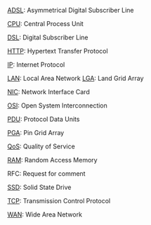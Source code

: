 
[ADSL](1.%20Introduzione%20alle%20Reti.md#Metodi%20di%20connessione): Asymmetrical Digital Subscriber Line

[CPU](1.%20Cos'è%20un%20Computer.md#Hardware): Central Process Unit

[DSL](1.%20Introduzione%20alle%20Reti.md#Metodi%20di%20connessione): Digital Subscriber Line

[HTTP](3.%20Protocolli%20e%20Modelli.md): Hypertext Transfer Protocol

[IP](3.%20Protocolli%20e%20Modelli.md): Internet Protocol

[LAN](1.%20Introduzione%20alle%20Reti.md#Tipi%20di%20Rete): Local Area Network
[LGA](1.%20Cos'è%20un%20Computer.md#Hardware): Land Grid Array

[NIC](1.%20Introduzione%20alle%20Reti.md#Tipi%20di%20Rete): Network Interface Card

[OSI](3.%20Protocolli%20e%20Modelli.md#Network%20Protocol%20Suites): Open System Interconnection

[PDU](3.%20Protocolli%20e%20Modelli.md#Network%20Protocol%20Suites): Protocol Data Units

[PGA](1.%20Cos'è%20un%20Computer.md#Hardware): Pin Grid Array

[QoS](1a.%20Network%20Architecture.md#Quality%20of%20Service): Quality of Service

[RAM](1.%20Cos'è%20un%20Computer.md#Hardware): Random Access Memory

RFC: Request for comment

[SSD](1.%20Cos'è%20un%20Computer.md#Hardware): Solid State Drive

[TCP](3.%20Protocolli%20e%20Modelli.md): Transmission Control Protocol

[WAN](1.%20Introduzione%20alle%20Reti.md#Tipi%20di%20Rete): Wide Area Network
